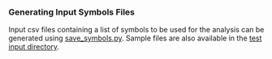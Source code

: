 ### Generating Input Symbols Files

Input csv files containing a list of symbols to be used for the analysis can be generated using
[save_symbols.py](../src/save_symbols.py). Sample files are also available in the [test
input directory](../test/input).
